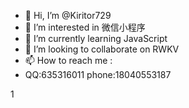 - 👋 Hi, I’m @Kiritor729
- 👀 I’m interested in 微信小程序
- 🌱 I’m currently learning JavaScript
- 💞️ I’m looking to collaborate on RWKV
- 📫 How to reach me :
- QQ:635316011
  phone:18040553187

<!---
Kiritor729/Kiritor729 is a ✨ special ✨ repository because its `README.md` (this file) appears on your GitHub profile.
You can click the Preview link to take a look at your changes.
--->
1
